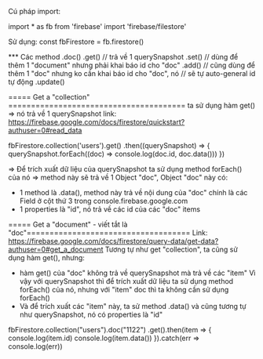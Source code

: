 Cú pháp import:

import * as fb from 'firebase'
import 'firebase/filestore'

Sử dụng:
const fbFirestore = fb.firestore()

*** Các method 
  .doc()
  .get() // trả về 1 querySnapshot
  .set() // dùng để thêm 1 "document" nhưng phải khai báo id cho "doc"
  .add()  // cũng dùng để thêm 1 "doc" nhưng ko cần khai báo id cho "doc", nó
          // sẽ tự auto-general id tự động
  .update()

===== Get a "collection"  =======================================
ta sử dụng hàm get() => nó trả về 1 querySnapshot
link: https://firebase.google.com/docs/firestore/quickstart?authuser=0#read_data

fbFirestore.collection('users').get()
  .then((querySnapshot) => {
    querySnapshot.forEach((doc) => console.log(doc.id, doc.data()))
  })

=> Để trích xuất dữ liệu của querySnapshot ta sử dụng method forEach() của nó
=> method này sẽ trả về 1 Object "doc", Object "doc" này có:
  - 1 method là .data(), method này trả về nội dung của "doc"
chính là các Field ở cột thứ 3 trong console.firebase.google.com
  - 1 properties là "id", nó trả về các id của các "doc" items



===== Get a "document" - viết tắt là "doc"====================================
Link: https://firebase.google.com/docs/firestore/query-data/get-data?authuser=0#get_a_document
Tương tự như get "collection", ta cũng sử dụng hàm get(), nhưng:
- hàm get() của "doc" không trả về querySnapshot mà trả về các
"item" 
Vì vậy với querySnapshot thì để trích xuất dữ liệu ta sử dụng method forEach()
của nó, nhưng với "item" doc thì ta không cần sử dụng forEach()
- Và để trích xuất các "item" này, ta sử method .data() và cũng tương tự
như querySnapshot, nó có properties là "id"

fbFirestore.collection("users").doc("1122")
  .get().then(item => {
    console.log(item.id)
    console.log(item.data())
  }).catch(err => console.log(err))
  














































































